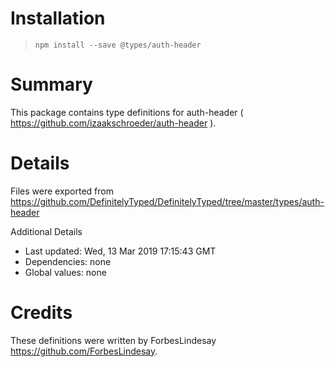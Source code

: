 # Installation
> `npm install --save @types/auth-header`

# Summary
This package contains type definitions for auth-header ( https://github.com/izaakschroeder/auth-header ).

# Details
Files were exported from https://github.com/DefinitelyTyped/DefinitelyTyped/tree/master/types/auth-header

Additional Details
 * Last updated: Wed, 13 Mar 2019 17:15:43 GMT
 * Dependencies: none
 * Global values: none

# Credits
These definitions were written by ForbesLindesay <https://github.com/ForbesLindesay>.
